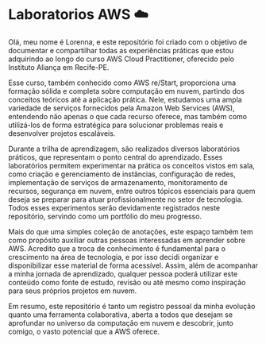# Laboratorios AWS ☁️

Olá, meu nome é Lorenna, e este repositório foi criado com o objetivo de documentar e compartilhar todas as experiências práticas que estou adquirindo ao longo do curso AWS Cloud Practitioner, oferecido pelo Instituto Aliança em Recife-PE.

Esse curso, também conhecido como AWS re/Start, proporciona uma formação sólida e completa sobre computação em nuvem, partindo dos conceitos teóricos até a aplicação prática. Nele, estudamos uma ampla variedade de serviços fornecidos pela Amazon Web Services (AWS), entendendo não apenas o que cada recurso oferece, mas também como utilizá-los de forma estratégica para solucionar problemas reais e desenvolver projetos escaláveis.

Durante a trilha de aprendizagem, são realizados diversos laboratórios práticos, que representam o ponto central do aprendizado. Esses laboratórios permitem experimentar na prática os conceitos vistos em sala, como criação e gerenciamento de instâncias, configuração de redes, implementação de serviços de armazenamento, monitoramento de recursos, segurança em nuvem, entre outros tópicos essenciais para quem deseja se preparar para atuar profissionalmente no setor de tecnologia. Todos esses experimentos serão devidamente registrados neste repositório, servindo como um portfólio do meu progresso.

Mais do que uma simples coleção de anotações, este espaço também tem como propósito auxiliar outras pessoas interessadas em aprender sobre AWS. Acredito que a troca de conhecimento é fundamental para o crescimento na área de tecnologia, e por isso decidi organizar e disponibilizar esse material de forma acessível. Assim, além de acompanhar a minha jornada de aprendizado, qualquer pessoa poderá utilizar este conteúdo como fonte de estudo, revisão ou até mesmo como inspiração para seus próprios projetos em nuvem.

Em resumo, este repositório é tanto um registro pessoal da minha evolução quanto uma ferramenta colaborativa, aberta a todos que desejam se aprofundar no universo da computação em nuvem e descobrir, junto comigo, o vasto potencial que a AWS oferece.
